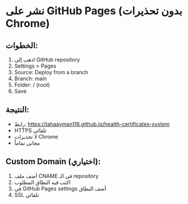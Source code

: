 # نشر على GitHub Pages (بدون تحذيرات Chrome)

## الخطوات:
1. اذهب إلى GitHub repository
2. Settings > Pages
3. Source: Deploy from a branch
4. Branch: main
5. Folder: / (root)
6. Save

## النتيجة:
- رابط: https://tahaayman116.github.io/health-certificates-system
- HTTPS تلقائي
- لا تحذيرات Chrome
- مجاني تماماً

## Custom Domain (اختياري):
1. أضف ملف CNAME في الـ repository
2. اكتب فيه النطاق المطلوب
3. في GitHub Pages settings أضف النطاق
4. SSL تلقائي
